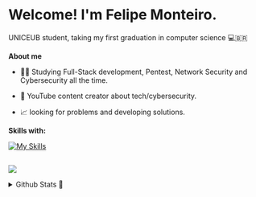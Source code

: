 # Welcome! I'm Felipe Monteiro.
UNICEUB student, taking my first graduation in computer science 💻🇧🇷

**About me**

- 🕵️‍♂️ Studying Full-Stack development, Pentest, Network Security and Cybersecurity all the time.

- 🎥 YouTube content creator about tech/cybersecurity.

- 📈 looking for problems and developing solutions.

**Skills with:**

[![My Skills](https://skillicons.dev/icons?i=java,python,flutter,dart,cpp,mysql,linux,kali,bash,aws,kubernetes,terraform,grafana,mongo,rabbitmq,firebase,arduino,figma&perline=9)](https://skillicons.dev)

##

<a href="https://www.linkedin.com/in/felipe-monteiro-4581ab304/" target="_blank"><img src="https://img.shields.io/badge/-LinkedIn-%230077B5?style=for-the-badge&logo=linkedin&logoColor=white" target="_blank"></a> 

<details>
  <summary>Github Stats 🥷</summary>
  
  <a href="#">![Github stats](https://github-readme-stats.vercel.app/api?username=SrMorim&theme=dark&count_private=false&hide_border=true&line_height=20)</a>
  <a href="#">![Top Langs](https://github-readme-stats.vercel.app/api/top-langs/?username=SrMorim&layout=compact&theme=dark&count_private=true&hide_border=true)</a>
</details>
